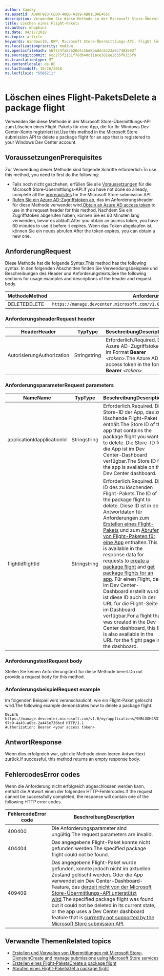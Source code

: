 ```yaml
---
author: Xansky
ms.assetid: AD80F9B3-CED0-40BD-A199-AB81CDAE466C
description: Verwenden Sie diese Methode in der Microsoft Store-Übermittlungs-API zum Löschen eines Flight-Pakets für eine App, die für Ihr Windows Dev Center-Konto registriert ist.
title: Löschen eines Flight-Pakets
ms.author: mhopkins
ms.date: 04/17/2018
ms.topic: article
keywords: Windows10, UWP, Microsoft Store-Übermittlungs-API, Flight löschen
ms.localizationpriority: medium
ms.openlocfilehash: 56f7c4fa55620d4c5be8baddc6323a9c7482e02f
ms.sourcegitcommit: 6cc275f2151f78db40c11ace381ee2d35f0155f9
ms.translationtype: MT
ms.contentlocale: de-DE
ms.lasthandoff: 10/26/2018
ms.locfileid: "5566211"
---
```

# <a name="delete-a-package-flight"></a><span data-ttu-id="0afce-104">Löschen eines Flight-Pakets</span><span class="sxs-lookup"><span data-stu-id="0afce-104">Delete a package flight</span></span>

<span data-ttu-id="0afce-105">Verwenden Sie diese Methode in der Microsoft Store-Übermittlungs-API zum Löschen eines Flight-Pakets für eine App, die für Ihr Windows Dev Center-Konto registriert ist.</span><span class="sxs-lookup"><span data-stu-id="0afce-105">Use this method in the Microsoft Store submission API to delete a package flight for an app that is registered to your Windows Dev Center account.</span></span>


## <a name="prerequisites"></a><span data-ttu-id="0afce-106">Voraussetzungen</span><span class="sxs-lookup"><span data-stu-id="0afce-106">Prerequisites</span></span>

<span data-ttu-id="0afce-107">Zur Verwendung dieser Methode sind folgende Schritte erforderlich:</span><span class="sxs-lookup"><span data-stu-id="0afce-107">To use this method, you need to first do the following:</span></span>

* <span data-ttu-id="0afce-108">Falls noch nicht geschehen, erfüllen Sie alle [Voraussetzungen](create-and-manage-submissions-using-windows-store-services.md#prerequisites) für die Microsoft Store-Übermittlungs-API.</span><span class="sxs-lookup"><span data-stu-id="0afce-108">If you have not done so already, complete all the [prerequisites](create-and-manage-submissions-using-windows-store-services.md#prerequisites) for the Microsoft Store submission API.</span></span>
* <span data-ttu-id="0afce-109">[Rufen Sie ein Azure AD-Zugriffstoken ab](create-and-manage-submissions-using-windows-store-services.md#obtain-an-azure-ad-access-token), das im Anforderungsheader für diese Methode verwendet wird.</span><span class="sxs-lookup"><span data-stu-id="0afce-109">[Obtain an Azure AD access token](create-and-manage-submissions-using-windows-store-services.md#obtain-an-azure-ad-access-token) to use in the request header for this method.</span></span> <span data-ttu-id="0afce-110">Nachdem Sie ein Zugriffstoken abgerufen haben, können Sie es 60 Minuten lang verwenden, bevor es abläuft.</span><span class="sxs-lookup"><span data-stu-id="0afce-110">After you obtain an access token, you have 60 minutes to use it before it expires.</span></span> <span data-ttu-id="0afce-111">Wenn das Token abgelaufen ist, können Sie ein neues abrufen.</span><span class="sxs-lookup"><span data-stu-id="0afce-111">After the token expires, you can obtain a new one.</span></span>

## <a name="request"></a><span data-ttu-id="0afce-112">Anforderung</span><span class="sxs-lookup"><span data-stu-id="0afce-112">Request</span></span>

<span data-ttu-id="0afce-113">Diese Methode hat die folgende Syntax.</span><span class="sxs-lookup"><span data-stu-id="0afce-113">This method has the following syntax.</span></span> <span data-ttu-id="0afce-114">In den folgenden Abschnitten finden Sie Verwendungsbeispiele und Beschreibungen des Header und Anforderungstexts.</span><span class="sxs-lookup"><span data-stu-id="0afce-114">See the following sections for usage examples and descriptions of the header and request body.</span></span>

| <span data-ttu-id="0afce-115">Methode</span><span class="sxs-lookup"><span data-stu-id="0afce-115">Method</span></span> | <span data-ttu-id="0afce-116">Anforderungs-URI</span><span class="sxs-lookup"><span data-stu-id="0afce-116">Request URI</span></span>                                                      |
|--------|------------------------------------------------------------------|
| <span data-ttu-id="0afce-117">DELETE</span><span class="sxs-lookup"><span data-stu-id="0afce-117">DELETE</span></span>    | ```https://manage.devcenter.microsoft.com/v1.0/my/applications/{applicationId}/flights/{flightId}``` |


### <a name="request-header"></a><span data-ttu-id="0afce-118">Anforderungsheader</span><span class="sxs-lookup"><span data-stu-id="0afce-118">Request header</span></span>

| <span data-ttu-id="0afce-119">Header</span><span class="sxs-lookup"><span data-stu-id="0afce-119">Header</span></span>        | <span data-ttu-id="0afce-120">Typ</span><span class="sxs-lookup"><span data-stu-id="0afce-120">Type</span></span>   | <span data-ttu-id="0afce-121">Beschreibung</span><span class="sxs-lookup"><span data-stu-id="0afce-121">Description</span></span>                                                                 |
|---------------|--------|-----------------------------------------------------------------------------|
| <span data-ttu-id="0afce-122">Autorisierung</span><span class="sxs-lookup"><span data-stu-id="0afce-122">Authorization</span></span> | <span data-ttu-id="0afce-123">String</span><span class="sxs-lookup"><span data-stu-id="0afce-123">string</span></span> | <span data-ttu-id="0afce-124">Erforderlich.</span><span class="sxs-lookup"><span data-stu-id="0afce-124">Required.</span></span> <span data-ttu-id="0afce-125">Das Azure AD-Zugriffstoken im Format **Bearer** &lt;*token*&gt;.</span><span class="sxs-lookup"><span data-stu-id="0afce-125">The Azure AD access token in the form **Bearer** &lt;*token*&gt;.</span></span> |


### <a name="request-parameters"></a><span data-ttu-id="0afce-126">Anforderungsparameter</span><span class="sxs-lookup"><span data-stu-id="0afce-126">Request parameters</span></span>

| <span data-ttu-id="0afce-127">Name</span><span class="sxs-lookup"><span data-stu-id="0afce-127">Name</span></span>        | <span data-ttu-id="0afce-128">Typ</span><span class="sxs-lookup"><span data-stu-id="0afce-128">Type</span></span>   | <span data-ttu-id="0afce-129">Beschreibung</span><span class="sxs-lookup"><span data-stu-id="0afce-129">Description</span></span>                                                                 |
|---------------|--------|-----------------------------------------------------------------------------|
| <span data-ttu-id="0afce-130">applicationId</span><span class="sxs-lookup"><span data-stu-id="0afce-130">applicationId</span></span> | <span data-ttu-id="0afce-131">String</span><span class="sxs-lookup"><span data-stu-id="0afce-131">string</span></span> | <span data-ttu-id="0afce-132">Erforderlich.</span><span class="sxs-lookup"><span data-stu-id="0afce-132">Required.</span></span> <span data-ttu-id="0afce-133">Die Store-ID der App, das zu löschende Flight-Paket enthält.</span><span class="sxs-lookup"><span data-stu-id="0afce-133">The Store ID of the app that contains the package flight you want to delete.</span></span> <span data-ttu-id="0afce-134">Die Store-ID für die App ist im Dev Center-Dashboard verfügbar.</span><span class="sxs-lookup"><span data-stu-id="0afce-134">The Store ID for the app is available on the Dev Center dashboard.</span></span>  |
| <span data-ttu-id="0afce-135">flightId</span><span class="sxs-lookup"><span data-stu-id="0afce-135">flightId</span></span> | <span data-ttu-id="0afce-136">String</span><span class="sxs-lookup"><span data-stu-id="0afce-136">string</span></span> | <span data-ttu-id="0afce-137">Erforderlich.</span><span class="sxs-lookup"><span data-stu-id="0afce-137">Required.</span></span> <span data-ttu-id="0afce-138">Die ID des zu löschenden Flight-Pakets.</span><span class="sxs-lookup"><span data-stu-id="0afce-138">The ID of the package flight to delete.</span></span> <span data-ttu-id="0afce-139">Diese ID ist in den Antwortdaten für Anforderungen zum [Erstellen eines Flight-Pakets](create-a-flight.md) und zum [Abrufen von Flight-Paketen für eine App](get-flights-for-an-app.md) enthalten.</span><span class="sxs-lookup"><span data-stu-id="0afce-139">This ID is available in the response data for requests to [create a package flight](create-a-flight.md) and [get package flights for an app](get-flights-for-an-app.md).</span></span> <span data-ttu-id="0afce-140">Für einen Flight, der im Dev Center-Dashboard erstellt wurde, ist diese ID auch in der URL für die Flight-Seite im Dashboard verfügbar.</span><span class="sxs-lookup"><span data-stu-id="0afce-140">For a flight that was created in the Dev Center dashboard, this ID is also available in the URL for the flight page in the dashboard.</span></span>  |


### <a name="request-body"></a><span data-ttu-id="0afce-141">Anforderungstext</span><span class="sxs-lookup"><span data-stu-id="0afce-141">Request body</span></span>

<span data-ttu-id="0afce-142">Stellen Sie keinen Anforderungstext für diese Methode bereit.</span><span class="sxs-lookup"><span data-stu-id="0afce-142">Do not provide a request body for this method.</span></span>


### <a name="request-example"></a><span data-ttu-id="0afce-143">Anforderungsbeispiel</span><span class="sxs-lookup"><span data-stu-id="0afce-143">Request example</span></span>

<span data-ttu-id="0afce-144">Im folgenden Beispiel wird veranschaulicht, wie ein Flight-Paket gelöscht wird.</span><span class="sxs-lookup"><span data-stu-id="0afce-144">The following example demonstrates how to delete a package flight.</span></span>

```
DELETE https://manage.devcenter.microsoft.com/v1.0/my/applications/9NBLGGH4R315/flights/43e448df-97c9-4a43-a0bc-2a445e736bcd HTTP/1.1
Authorization: Bearer <your access token>
```

## <a name="response"></a><span data-ttu-id="0afce-145">Antwort</span><span class="sxs-lookup"><span data-stu-id="0afce-145">Response</span></span>

<span data-ttu-id="0afce-146">Wenn dies erfolgreich war, gibt die Methode einen leeren Antworttext zurück.</span><span class="sxs-lookup"><span data-stu-id="0afce-146">If successful, this method returns an empty response body.</span></span>

## <a name="error-codes"></a><span data-ttu-id="0afce-147">Fehlercodes</span><span class="sxs-lookup"><span data-stu-id="0afce-147">Error codes</span></span>

<span data-ttu-id="0afce-148">Wenn die Anforderung nicht erfolgreich abgeschlossen werden kann, enthält die Antwort einen der folgenden HTTP-Fehlercodes.</span><span class="sxs-lookup"><span data-stu-id="0afce-148">If the request cannot be successfully completed, the response will contain one of the following HTTP error codes.</span></span>

| <span data-ttu-id="0afce-149">Fehlercode</span><span class="sxs-lookup"><span data-stu-id="0afce-149">Error code</span></span> |  <span data-ttu-id="0afce-150">Beschreibung</span><span class="sxs-lookup"><span data-stu-id="0afce-150">Description</span></span>                                                                                                                                                                           |
|--------|------------------|
| <span data-ttu-id="0afce-151">400</span><span class="sxs-lookup"><span data-stu-id="0afce-151">400</span></span>  | <span data-ttu-id="0afce-152">Die Anforderungsparameter sind ungültig.</span><span class="sxs-lookup"><span data-stu-id="0afce-152">The request parameters are invalid.</span></span> |
| <span data-ttu-id="0afce-153">404</span><span class="sxs-lookup"><span data-stu-id="0afce-153">404</span></span>  | <span data-ttu-id="0afce-154">Das angegebene Flight-Paket konnte nicht gefunden werden.</span><span class="sxs-lookup"><span data-stu-id="0afce-154">The specified package flight could not be found.</span></span>  |
| <span data-ttu-id="0afce-155">409</span><span class="sxs-lookup"><span data-stu-id="0afce-155">409</span></span>  | <span data-ttu-id="0afce-156">Das angegebene Flight-Paket wurde gefunden, konnte jedoch nicht im aktuellen Zustand gelöscht werden. Oder die App verwendet ein Dev Center-Dashboard-Feature, das [derzeit nicht von der Microsoft Store-Übermittlungs-API unterstützt wird](create-and-manage-submissions-using-windows-store-services.md#not_supported).</span><span class="sxs-lookup"><span data-stu-id="0afce-156">The specified package flight was found but it could not be deleted in its current state, or the app uses a Dev Center dashboard feature that is [currently not supported by the Microsoft Store submission API](create-and-manage-submissions-using-windows-store-services.md#not_supported).</span></span> |   


## <a name="related-topics"></a><span data-ttu-id="0afce-157">Verwandte Themen</span><span class="sxs-lookup"><span data-stu-id="0afce-157">Related topics</span></span>

* [<span data-ttu-id="0afce-158">Erstellen und Verwalten von Übermittlungen mit Microsoft Store-Diensten</span><span class="sxs-lookup"><span data-stu-id="0afce-158">Create and manage submissions using Microsoft Store services</span></span>](create-and-manage-submissions-using-windows-store-services.md)
* [<span data-ttu-id="0afce-159">Erstellen eines Flight-Pakets</span><span class="sxs-lookup"><span data-stu-id="0afce-159">Create a package flight</span></span>](create-a-flight.md)
* [<span data-ttu-id="0afce-160">Abrufen eines Flight-Pakets</span><span class="sxs-lookup"><span data-stu-id="0afce-160">Get a package flight</span></span>](get-a-flight.md)
